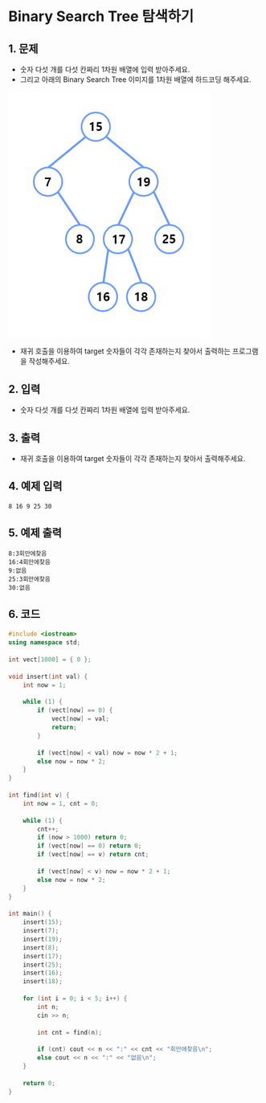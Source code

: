 # Binary Search Tree 탐색하기

## 1. 문제

- 숫자 다섯 개를 다섯 칸짜리 1차원 배열에 입력 받아주세요.
- 그리고 아래의 Binary Search Tree 이미지를 1차원 배열에 하드코딩 해주세요.

<img src="./Graph02.png" alt="Graph" style="zoom:80%;" />

- 재귀 호출을 이용하여 target 숫자들이 각각 존재하는지 찾아서 출력하는 프로그램을 작성해주세요.

## 2. 입력
- 숫자 다섯 개를 다섯 칸짜리 1차원 배열에 입력 받아주세요.

## 3. 출력

- 재귀 호출을 이용하여 target 숫자들이 각각 존재하는지 찾아서 출력해주세요.

## 4. 예제 입력

```
8 16 9 25 30
```

## 5. 예제 출력

```
8:3회만에찾음
16:4회만에찾음
9:없음
25:3회만에찾음
30:없음
```

## 6. 코드

```c++
#include <iostream>
using namespace std;

int vect[1000] = { 0 };

void insert(int val) {
	int now = 1;

	while (1) {
		if (vect[now] == 0) {
			vect[now] = val;
			return;
		}

		if (vect[now] < val) now = now * 2 + 1;
		else now = now * 2;
	}
}

int find(int v) {
	int now = 1, cnt = 0;

	while (1) {
		cnt++;
		if (now > 1000) return 0;
		if (vect[now] == 0) return 0;
		if (vect[now] == v) return cnt;

		if (vect[now] < v) now = now * 2 + 1;
		else now = now * 2;
	}
}

int main() {
	insert(15);
	insert(7);
	insert(19);
	insert(8);
	insert(17);
	insert(25);
	insert(16);
	insert(18);

	for (int i = 0; i < 5; i++) {
		int n;
		cin >> n;

		int cnt = find(n);

		if (cnt) cout << n << ":" << cnt << "회만에찾음\n";
		else cout << n << ":" << "없음\n";
	}

	return 0;
}
```
